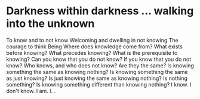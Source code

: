 # Darkness within darkness ... walking into the unknown
To know and to not know
Welcoming and dwelling in not knowing
The courage to think
Being
Where does knowledge come from?
What exists before knowing?
What precedes knowing?
What is the prerequisite to knowing?
Can you know that you do not know?
If you know that you do not know?
Who knows, and who does not know?
Are they the same?
Is knowing something the same as knowing nothing?
Is knowing something the same as just knowing?
Is just knowing the same as knowing nothing?
Is nothing something?
Is knowing something different than knowing nothing?
I know. I don't know. I am. I. .
